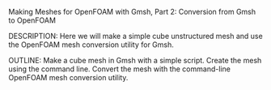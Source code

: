 Making Meshes for OpenFOAM with Gmsh, Part 2: Conversion from Gmsh to OpenFOAM

DESCRIPTION:
Here we will make a simple cube unstructured mesh and use the OpenFOAM mesh conversion utility for Gmsh.

OUTLINE:
Make a cube mesh in Gmsh with a simple script.
Create the mesh using the command line.
Convert the mesh with the command-line OpenFOAM mesh conversion utility.